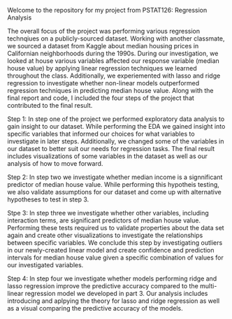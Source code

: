 Welcome to the repository for my project from PSTAT126: Regression Analysis 

The overall focus of the project was performing various regression technqiues on a publicly-sourced dataset. Working with another classmate, we sourced a dataset from Kaggle about median housing prices in Californian neighborhoods during the 1990s. During our investigation, we looked at house various variables affected our response variable (median house value) by applying linear regression techniques we learned throughout the class. Additionally, we experiemented with lasso and ridge regression to investigate whether non-linear models outperformed regression techniques in predicting median house value. Along with the final report and code, I included the four steps of the project that contributed to the final result.

Step 1: In step one of the project we performed exploratory data analysis to gain insight to our dataset. While performing the EDA we gained insight into specific variables that informed our choices for what variables to investigate in later steps. Additionally, we changed some of the variables in our dataset to better suit our needs for regression tasks. The final result includes visualizations of some variables in the dataset as well as our analysis of how to move forward.

Step 2: In step two we investigate whether median income is a signnificant predictor of median house value. While performing this hypotheis testing, we also validate assumptions for our dataset and come up with alternative hypotheses to test in step 3.

Stpe 3: In step three we investigate whether other variables, including interaction terms, are significant predictors of median house value. Performing these tests required us to validate properties about the data set again and create other visualizations to investigate the relationships between specific variables. We conclude this step by investigating outliers in our newly-created linear model and create confidence and prediction intervals for median house value given a specific combination of values for our investigated variables. 

Step 4: In step four we investigate whether models performing ridge and lasso regression improve the predictive accuracy compared to the multi-linear regression model we developed in part 3. Our analysis includes introducing and aplpying the theory for lasso and ridge regression as well as a visual comparing the predictive accuracy of the models. 
